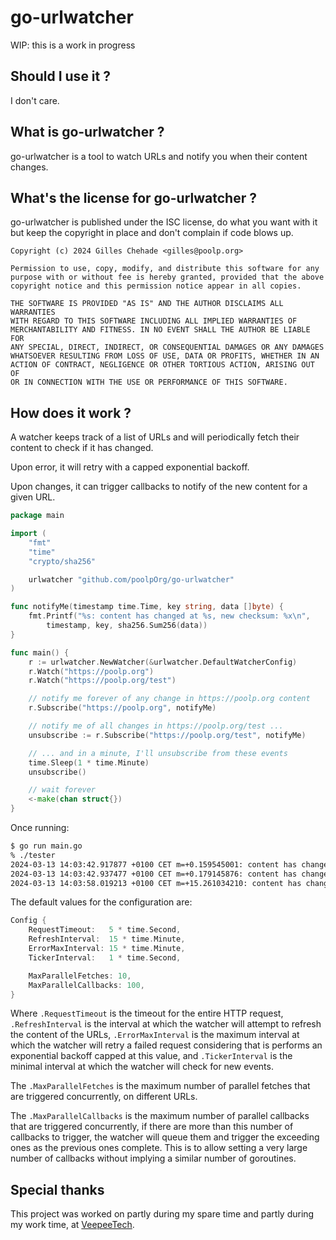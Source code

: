 # go-urlwatcher

WIP: this is a work in progress

## Should I use it ?

I don't care.


## What is go-urlwatcher ?

go-urlwatcher is a tool to watch URLs and notify you when their content changes.


## What's the license for go-urlwatcher ?

go-urlwatcher is published under the ISC license,
do what you want with it but keep the copyright in place and don't complain if code blows up.

```
Copyright (c) 2024 Gilles Chehade <gilles@poolp.org>

Permission to use, copy, modify, and distribute this software for any
purpose with or without fee is hereby granted, provided that the above
copyright notice and this permission notice appear in all copies.

THE SOFTWARE IS PROVIDED "AS IS" AND THE AUTHOR DISCLAIMS ALL WARRANTIES
WITH REGARD TO THIS SOFTWARE INCLUDING ALL IMPLIED WARRANTIES OF
MERCHANTABILITY AND FITNESS. IN NO EVENT SHALL THE AUTHOR BE LIABLE FOR
ANY SPECIAL, DIRECT, INDIRECT, OR CONSEQUENTIAL DAMAGES OR ANY DAMAGES
WHATSOEVER RESULTING FROM LOSS OF USE, DATA OR PROFITS, WHETHER IN AN
ACTION OF CONTRACT, NEGLIGENCE OR OTHER TORTIOUS ACTION, ARISING OUT OF
OR IN CONNECTION WITH THE USE OR PERFORMANCE OF THIS SOFTWARE.
```

## How does it work ?

A watcher keeps track of a list of URLs and will periodically fetch their content to check if it has changed.

Upon error, it will retry with a capped exponential backoff.

Upon changes, it can trigger callbacks to notify of the new content for a given URL.


```go
package main

import (
    "fmt"
    "time"
    "crypto/sha256"

    urlwatcher "github.com/poolpOrg/go-urlwatcher"
)

func notifyMe(timestamp time.Time, key string, data []byte) {
    fmt.Printf("%s: content has changed at %s, new checksum: %x\n",
        timestamp, key, sha256.Sum256(data))
}

func main() {
    r := urlwatcher.NewWatcher(&urlwatcher.DefaultWatcherConfig)
    r.Watch("https://poolp.org")
    r.Watch("https://poolp.org/test")

    // notify me forever of any change in https://poolp.org content
    r.Subscribe("https://poolp.org", notifyMe)

    // notify me of all changes in https://poolp.org/test ...
    unsubscribe := r.Subscribe("https://poolp.org/test", notifyMe)

    // ... and in a minute, I'll unsubscribe from these events
    time.Sleep(1 * time.Minute)
    unsubscribe()

    // wait forever
    <-make(chan struct{})
}
```

Once running:
```sh
$ go run main.go
% ./tester 
2024-03-13 14:03:42.917877 +0100 CET m=+0.159545001: content has changed at https://poolp.org, new checksum: 2621d0b4ee53a3bc338a62272b173b5c99f860aec93204cb5df3688335d10deb
2024-03-13 14:03:42.937477 +0100 CET m=+0.179145876: content has changed at https://poolp.org/test, new checksum: bbdf7b8c3cc5267ca09e667e50c5eaa0b7ae206093870a151f5dc8759467486d
2024-03-13 14:03:58.019213 +0100 CET m=+15.261034210: content has changed at https://poolp.org/test, new checksum: 907bde3816465e678dd2d661bf3d84f933e71c5e2ea25543247df7a5858dfa55

```


The default values for the configuration are:
```go
Config {
    RequestTimeout:   5 * time.Second,
    RefreshInterval:  15 * time.Minute,
    ErrorMaxInterval: 15 * time.Minute,
    TickerInterval:   1 * time.Second,

    MaxParallelFetches: 10,
    MaxParallelCallbacks: 100,
}
```

Where `.RequestTimeout` is the timeout for the entire HTTP request,
`.RefreshInterval` is the interval at which the watcher will attempt to refresh the content of the URLs,
`.ErrorMaxInterval` is the maximum interval at which the watcher will retry a failed request considering
that is performs an exponential backoff capped at this value,
and `.TickerInterval` is the minimal interval at which the watcher will check for new events.

The `.MaxParallelFetches` is the maximum number of parallel fetches that are triggered concurrently,
on different URLs.

The `.MaxParallelCallbacks` is the maximum number of parallel callbacks that are triggered concurrently,
if there are more than this number of callbacks to trigger,
the watcher will queue them and trigger the exceeding ones as the previous ones complete.
This is to allow setting a very large number of callbacks without implying a similar number of goroutines.


## Special thanks
This project was worked on partly during my spare time and partly during my work time,
at [VeepeeTech](https://github.com/veepee-oss).


